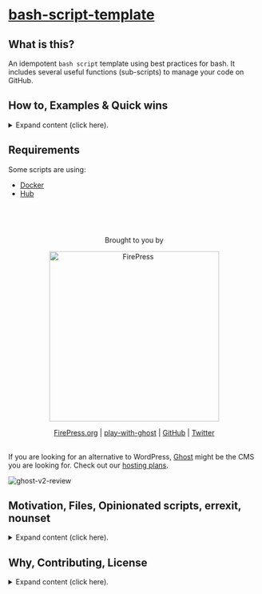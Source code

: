 # [bash-script-template](https://github.com/firepress-org/bash-script-template)


## What is this?

An idempotent `bash script` template using best practices for bash. It includes several useful functions (sub-scripts) to manage your code on GitHub.


## How to, Examples & Quick wins

<details><summary>Expand content (click here).</summary>
<p>

You should use an alias like: `alias uu=./utility.sh ` (with a space at the end) to really benefit from this app.

**Example**: test

```
./utility.sh test"

$1 is now test
$2 is now not-set
$3 is now not-set

——> Hub is installed.
——> Docker is installed.
——> Date is: 2019-09-06_23H10s56
```

**Example**: test using attributes

```
./utility.sh test two "The red fox is running."

$1 is now test
$2 is now two
$3 is now The red fox is running.

——> Hub is installed.
——> Docker is installed.
——> Date is: 2019-09-06_23H39s16
```

**Example**: git status

```
./utility.sh stat

On branch edge
Your branch is up to date with 'origin/edge'.

Changes not staged for commit:
  (use "git add/rm <file>..." to update what will be committed)
  (use "git restore <file>..." to discard changes in working directory)
	modified:   README.md
	deleted:    dummyfile.md
	modified:   utility.sh

no changes added to commit (use "git add" and/or "git commit -a")
```

**Example**: git push

```

./utility.sh push

——> ERROR: You must provide a Git message.

### ### ###

./utility.sh push "Improve README / Quick win section"

Enumerating objects: 5, done.
Counting objects: 100% (5/5), done.
Delta compression using up to 8 threads
Compressing objects: 100% (3/3), done.
Writing objects: 100% (3/3), 506 bytes | 506.00 KiB/s, done.
Total 3 (delta 2), reused 0 (delta 0)
remote: Resolving deltas: 100% (2/2), completed with 2 local objects.
To github.com:firepress-org/bash-script-template.git
   9737dc7..7255277  master -> master
```

**Example**: rebase master (from the branch edge)

```
# 
./utility.sh rbmaster"

Switched to branch 'master'
Your branch is up to date with 'origin/master'.
From github.com:firepress-org/bash-script-template
 * branch            master     -> FETCH_HEAD
Already up to date.
First, rewinding head to replay your work on top of it...
Fast-forwarded master to edge.
Total 0 (delta 0), reused 0 (delta 0)
To github.com:firepress-org/bash-script-template.git
   27d5731..4a2a0e5  master -> master
Switched to branch 'edge'
Your branch is up to date with 'origin/edge'.
——> Diligence: 4a2a0e5 | 4a2a0e5 (master vs edge should be the same)
```

**Example**: list available functions

```
./utility.sh which_func

ci-status
diff
example_array
example_docs
example_figlet
gitignore
hash
lint
log
outedge
outmaster
passfull
passfull_long
push
rbedge
rbmaster
release
sq
stat
test
version
which_func
wip_bisect
```

</p>
</details>


## Requirements

Some scripts are using:

- [Docker](https://docs.docker.com/install/)
- [Hub](https://github.com/github/hub#installation)

<br>

&nbsp;

<p align="center">
    Brought to you by
</p>

<p align="center">
  <a href="https://firepress.org/">
    <img src="https://user-images.githubusercontent.com/6694151/50166045-2cc53000-02b4-11e9-8f7f-5332089ec331.jpg" width="340px" alt="FirePress" />
  </a>
</p>

<p align="center">
    <a href="https://firepress.org/">FirePress.org</a> |
    <a href="https://play-with-ghost.com/">play-with-ghost</a> |
    <a href="https://github.com/firepress-org/">GitHub</a> |
    <a href="https://twitter.com/askpascalandy">Twitter</a>
    <br /> <br />
</p>

If you are looking for an alternative to WordPress, [Ghost](https://firepress.org/en/faq/#what-is-ghost) might be the CMS you are looking for. Check out our [hosting plans](https://firepress.org/en).

![ghost-v2-review](https://user-images.githubusercontent.com/6694151/64218253-f144b300-ce8e-11e9-8d75-312a2b6a3160.gif)


## Motivation, Files, Opinionated scripts, errexit, nounset

<details><summary>Expand content (click here).</summary>
<p>

## Motivation

I write `bash` scripts not infrequently and realised that I often copied a recent script whenever I started writing a new one. This provided me with a basic scaffold to work on and several useful helper functions I'd otherwise likely end up duplicating.

So rather than continually copying old scripts and flensing the irrelevant code, I'm publishing a more formalised template to ease the process for my own usage and anyone else who may find it helpful! Suggestions for improvements are most welcome.

This project was forked from: https://github.com/ralish/bash-script-template

## Files

- **.bashcheck.sh**: Designed for sourcing into scripts; contains only those functions unlikely to need modification.
- **utility.sh**: Core script which sources in `.bashcheck.sh` and contains those functions likely to be modified.

## Controversies

The Bash scripting community is an opinionated one. This is not a bad thing, but it does mean that some decisions made in this template aren't going to be agreed upon by everyone. A few of the most notable ones are highlighted here with an explanation of the rationale.

## errexit (*set -e*)

Conventional wisdom has for a long time held that at the top of every Bash script should be `set -e` (or the equivalent `set -o errexit`). This modifies the behaviour of Bash to exit immediately when it encounters a non-zero exit code from an executed command if it meets certain criteria. This would seem like an obviously useful behaviour in many cases, however, controversy arises both from the complexity of the grammar which determines if a command is eligible for this behaviour and the fact that there are many circumstances where a non-zero exit code is expected and should not result in termination of the script. An excellent overview of the argument against this option can be found in [BashFAQ 105](http://mywiki.wooledge.org/BashFAQ/105).

My personal view is that the benefits of `errexit` outweigh its disadvantages. More importantly, a script which is compatible with this option will work just as well if it is disabled, however, the inverse is not true. By being compatible with `errexit` those who find it useful can use this template without modification while those opposed can simply disable it without issue.

## nounset (*set -u*)

By enabling `set -u` (or the equivalent `set -o nounset`) the script will exit if an attempt is made to expand an unset variable. This can be useful both for detecting typos as well as potentially premature usage of variables which were expected to have been set earlier. The controvery here arises in that many Bash scripting coding idioms rely on referencing unset variables, which in the absence of this option are perfectly valid. Further discussion on this option can be found in [BashFAQ 112](http://mywiki.wooledge.org/BashFAQ/112).

This option is enabled for the same reasons as described above for `errexit`.

</p>
</details>


## Why, Contributing, License

<details><summary>Expand content (click here).</summary>
<p>

## Why all this work?

Our [mission](https://firepress.org/en/our-mission/) is to empower freelancers and small organizations to build an outstanding mobile-first website.

Because we believe your website should speak up in your name, we consider our mission completed once your site has become your impresario.

Find me on Twitter [@askpascalandy](https://twitter.com/askpascalandy).

— [The FirePress Team](https://firepress.org/) 🔥📰

## Contributing

The power of communities pull request and forks means that `1 + 1 = 3`. You can help to make this repo a better one! Here is how:

1. Fork it
2. Create your feature branch: `git checkout -b my-new-feature`
3. Commit your changes: `git commit -am 'Add some feature'`
4. Push to the branch: `git push origin my-new-feature`
5. Submit a pull request

Check this post for more details: [Contributing to our Github project](https://pascalandy.com/blog/contributing-to-our-github-project/). Also, by contributing you agree to the [Contributor Code of Conduct on GitHub](https://pascalandy.com/blog/contributor-code-of-conduct-on-github/). 

## License

- This git repo is under the **GNU V3** license. [Find it here](./LICENSE).

</p>
</details>

